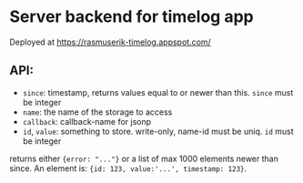 # Server backend for timelog app

Deployed at https://rasmuserik-timelog.appspot.com/

## API:

- `since`: timestamp, returns values equal to or newer than this. `since` must be integer
- `name`: the name of the storage to access
- `callback`: callback-name for jsonp
- `id`, `value`: something to store. write-only, name-id must be uniq. `id` must be integer

returns either `{error: "..."}` or a list of max 1000 elements newer than since. An element is: `{id: 123, value:'...', timestamp: 123}`.

